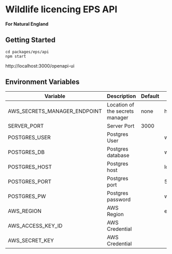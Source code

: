 # Wildlife licencing EPS API

#### For Natural England

## Getting Started

```shell
cd packages/eps/api
npm start
```

http://localhost:3000/openapi-ui

## Environment Variables

| Variable | Description | Default | Example | Required | Secret |
| -------- | ----------- | ------- | ------- | -------- | ------ |
| AWS_SECRETS_MANAGER_ENDPOINT | Location of the secrets manager | none | http://localhost:4566 | Y | |
| SERVER_PORT | Server Port | 3000 | | N | |
| POSTGRES_USER | Postgres User | | wlsuser | Y | |
| POSTGRES_DB | Postgres database | | wls | Y | |
| POSTGRES_HOST | Postgres host | | localhost | Y | |
| POSTGRES_PORT | Postgres port | | 5432 | Y | |
| POSTGRES_PW | Postgres password | | wildl1fe | N | Y |
| AWS_REGION | AWS Region | | eu-west-2 | N | |
| AWS_ACCESS_KEY_ID | AWS Credential | | | N | |
| AWS_SECRET_KEY | AWS Credential | | | N | |
